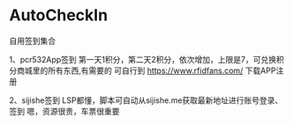 # AutoCheckIn
自用签到集合

1、pcr532App签到
	第一天1积分，第二天2积分，依次增加，上限是7，可兑换积分商城里的所有东西,有需要的
	可自行到 https://www.rfidfans.com/ 下载APP注册

2、sijishe签到
	LSP都懂，脚本可自动从sijishe.me获取最新地址进行账号登录、签到
	嗯，资源很贵，车票很重要
